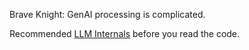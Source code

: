 Brave Knight: GenAI processing is complicated.

Recommended [LLM Internals](https://apilogicserver.github.io/Docs/WebGenAI-llm-usage/) before you read the code.
